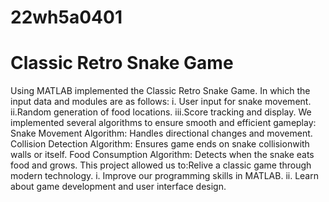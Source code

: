 # 22wh5a0401
# Classic Retro Snake Game
Using MATLAB implemented the Classic Retro Snake Game. 
In which the input data and modules are as follows:
i. User input for snake movement.
ii.Random generation of food locations.
iii.Score tracking and display.
We implemented several algorithms to ensure smooth and efficient gameplay:
Snake Movement Algorithm: Handles directional changes and movement.
Collision Detection Algorithm: Ensures game ends on snake collisionwith walls or itself.
Food Consumption Algorithm: Detects when the snake eats food and grows.
This project allowed us to:Relive a classic game through modern technology.
i. Improve our programming skills in MATLAB.
ii. Learn about game development and user interface design.
